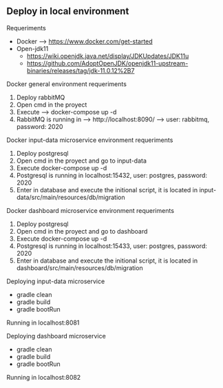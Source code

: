## Deploy in local environment

Requeriments
* Docker --> https://www.docker.com/get-started
* Open-jdk11 
    * https://wiki.openjdk.java.net/display/JDKUpdates/JDK11u
    * https://github.com/AdoptOpenJDK/openjdk11-upstream-binaries/releases/tag/jdk-11.0.12%2B7

Docker general environment requeriments
1. Deploy rabbitMQ
2. Open cmd in the proyect 
3. Execute --> docker-compose up -d
4. RabbitMQ is running in --> http://localhost:8090/  --> user: rabbitmq, password: 2020

Docker input-data microservice environment requeriments
1. Deploy postgresql
2. Open cmd in the proyect and go to input-data 
3. Execute docker-compose up -d
4. Postgresql is running in localhost:15432, user: postgres, password: 2020
5. Enter in database and execute the initional script, it is located in input-data/src/main/resources/db/migration

Docker dashboard microservice environment requeriments
1. Deploy postgresql
2. Open cmd in the proyect and go to dashboard
3. Execute docker-compose up -d
4. Postgresql is running in localhost:15433, user: postgres, password: 2020
5. Enter in database and execute the initional script, it is located in dashboard/src/main/resources/db/migration


Deploying input-data microservice

* gradle clean
* gradle build
* gradle bootRun

Running in localhost:8081

Deploying dashboard microservice

* gradle clean
* gradle build
* gradle bootRun

Running in localhost:8082

